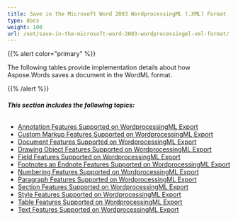 ```yaml
---
title: Save in the Microsoft Word 2003 WordprocessingML (.XML) Format
type: docs
weight: 100
url: /net/save-in-the-microsoft-word-2003-wordprocessingml-xml-format/
---
```


{{% alert color="primary" %}} 

The following tables provide implementation details about how Aspose.Words saves a document in the WordML format.

{{% /alert %}} 

###### **This section includes the following topics:** 

- [Annotation Features Supported on WordprocessingML Export](/words/net/annotation-features-supported-on-wordprocessingml-export)
- [Custom Markup Features Supported on WordprocessingML Export](/words/net/custom-markup-features-supported-on-wordprocessingml-export)
- [Document Features Supported on WordprocessingML Export](/words/net/document-features-supported-on-wordprocessingml-export)
- [Drawing Object Features Supported on WordprocessingML Export](/words/net/drawing-object-features-supported-on-wordprocessingml-export)
- [Field Features Supported on WordprocessingML Export](/words/net/field-features-supported-on-wordprocessingml-export)
- [Footnotes an Endnote Features Supported on WordprocessingML Export](/words/net/footnotes-an-endnote-features-supported-on-wordprocessingml-export)
- [Numbering Features Supported on WordprocessingML Export](/words/net/numbering-features-supported-on-wordprocessingml-export)
- [Paragraph Features Supported on WordprocessingML Export](/words/net/paragraph-features-supported-on-wordprocessingml-export)
- [Section Features Supported on WordprocessingML Export](/words/net/section-features-supported-on-wordprocessingml-export)
- [Style Features Supported on WordprocessingML Export](/words/net/style-features-supported-on-wordprocessingml-export)
- [Table Features Supported on WordprocessingML Export](/words/net/table-features-supported-on-wordprocessingml-export)
- [Text Features Supported on WordprocessingML Export](/words/net/text-features-supported-on-wordprocessingml-export)
